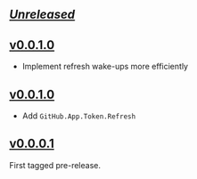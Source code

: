 ## [_Unreleased_](https://github.com/freckle/github-app-token/compare/v0.0.1.2...main)

## [v0.0.1.0](https://github.com/freckle/github-app-token/compare/v0.0.1.0...v0.0.1.1)

- Implement refresh wake-ups more efficiently

## [v0.0.1.0](https://github.com/freckle/github-app-token/compare/v0.0.0.1...v0.0.1.1)

- Add `GitHub.App.Token.Refresh`

## [v0.0.0.1](https://github.com/freckle/github-app-token/tree/v0.0.0.1)

First tagged pre-release.
